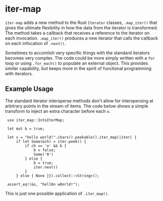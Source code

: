 # iter-map
`iter-map` adds a new method to the Rust `Iterator` classes, `.map_iter()` that gives the ultimate flexibility in how the data from the iterator is transformed. The method takes a callback that receives a reference to the iterator on each invocation. `.map_iter()` produces a new iterator that calls the callback on each infocation of `.next()`.

Sometimes to accomlish very specific things with the standard iterators becomes very complex. The code could be more simply written with a `for` loop or using `.for_each()` to populate an external object. This provides similar capability, but keeps more in the spirit of functional programming with iterators.

## Example Usage

The standard iterator intersperse methods don't allow for interspersing at arbitrary points in the stream of items. The code below shows a simple transform to inject an extra character before each `o`.

```
 use iter_map::IntoIterMap;

 let mut b = true;

 let s = "hello world!".chars().peekable().iter_map(|iter| {
     if let Some(&ch) = iter.peek() {
         if ch == 'o' && b {
             b = false;
             Some('0')
         } else {
             b = true;
             iter.next()
         }
     } else { None }}).collect::<String>();

 assert_eq!(&s, "hell0o w0orld!");
```

This is just one possible application of `.iter_map()`. 
